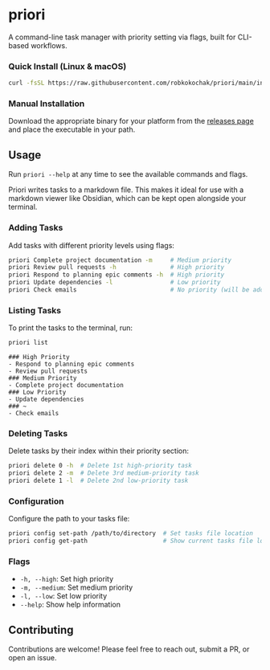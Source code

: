 # priori

A command-line task manager with priority setting via flags, built for CLI-based workflows.

### Quick Install (Linux & macOS)
```bash
curl -fsSL https://raw.githubusercontent.com/robkokochak/priori/main/install.sh | bash
```

### Manual Installation
Download the appropriate binary for your platform from the [releases page](https://github.com/robkokochak/priori/releases) and place the executable in your path.

## Usage
Run `priori --help` at any time to see the available commands and flags.

Priori writes tasks to a markdown file. This makes it ideal for use with a markdown viewer like Obsidian, which can be kept open alongside your terminal.

### Adding Tasks
Add tasks with different priority levels using flags:
```bash
priori Complete project documentation -m     # Medium priority
priori Review pull requests -h               # High priority
priori Respond to planning epic comments -h  # High priority
priori Update dependencies -l                # Low priority
priori Check emails                          # No priority (will be added to a list with heading '~')
```

### Listing Tasks
To print the tasks to the terminal, run:
```bash
priori list
```
```
### High Priority
- Respond to planning epic comments
- Review pull requests
### Medium Priority
- Complete project documentation
### Low Priority
- Update dependencies
### ~
- Check emails
```

### Deleting Tasks
Delete tasks by their index within their priority section:
```bash
priori delete 0 -h  # Delete 1st high-priority task
priori delete 2 -m  # Delete 3rd medium-priority task
priori delete 1 -l  # Delete 2nd low-priority task
```

### Configuration
Configure the path to your tasks file:
```bash
priori config set-path /path/to/directory  # Set tasks file location
priori config get-path                     # Show current tasks file location
```

### Flags
- `-h, --high`: Set high priority
- `-m, --medium`: Set medium priority
- `-l, --low`: Set low priority
- `--help`: Show help information

## Contributing
Contributions are welcome! Please feel free to reach out, submit a PR, or open an issue.
